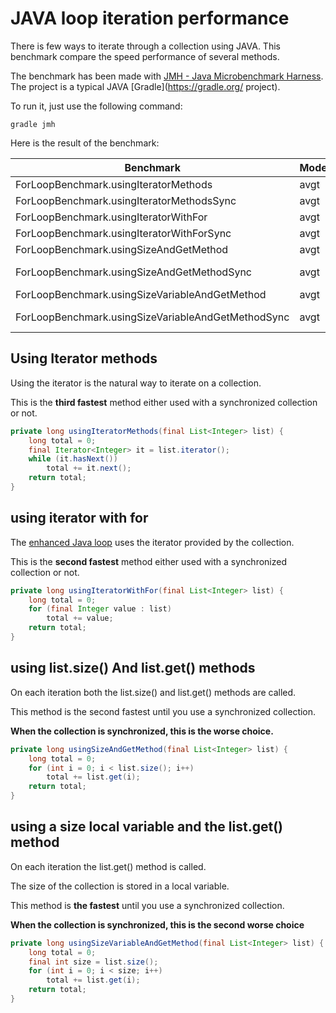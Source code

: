 JAVA loop iteration performance
===============================

There is few ways to iterate through a collection using JAVA.
This benchmark compare the speed performance of several methods.

The benchmark has been made with [JMH - Java Microbenchmark Harness](https://openjdk.java.net/projects/code-tools/jmh/).
The project is a typical JAVA [Gradle](https://gradle.org/ project).

To run it, just use the following command:

    gradle jmh

Here is the result of the benchmark:

| Benchmark                                           | Mode    | Cnt |       Score  |  Error    | Units |
| --------------------------------------------------- | ------- | --- | ------------ | --------- | ----- |
| ForLoopBenchmark.usingIteratorMethods               | avgt    | 3   |   7132.112 ± |   224.659 | ns/op |
| ForLoopBenchmark.usingIteratorMethodsSync           | avgt    | 3   |   7134.256 ± |   306.494 | ns/op |
| ForLoopBenchmark.usingIteratorWithFor               | avgt    | 3   |   7116.887 ± |   229.993 | ns/op |
| ForLoopBenchmark.usingIteratorWithForSync           | avgt    | 3   |   7138.115 ± |    20.138 | ns/op |
| ForLoopBenchmark.usingSizeAndGetMethod              | avgt    | 3   |   6417.133 ± |   348.184 | ns/op |
| ForLoopBenchmark.usingSizeAndGetMethodSync          | avgt    | 3   | 373067.587 ± | 19568.628 | ns/op |
| ForLoopBenchmark.usingSizeVariableAndGetMethod      | avgt    | 3   |   6408.397 ± |   476.604 | ns/op |
| ForLoopBenchmark.usingSizeVariableAndGetMethodSync  | avgt    | 3   | 189366.168 ± | 58446.647 | ns/op |


Using Iterator methods
----------------------

Using the iterator is the natural way to iterate on a collection.

This is the **third fastest** method either used with a synchronized collection or not.

```java
private long usingIteratorMethods(final List<Integer> list) {
    long total = 0;
    final Iterator<Integer> it = list.iterator();
    while (it.hasNext())
        total += it.next();
    return total;
}
```
using iterator with for
-----------------------

The [enhanced Java loop](https://blogs.oracle.com/corejavatechtips/using-enhanced-for-loops-with-your-classes)
uses the iterator provided by the collection.

This is the **second fastest** method either used with a synchronized collection or not.

```java
private long usingIteratorWithFor(final List<Integer> list) {
    long total = 0;
    for (final Integer value : list)
        total += value;
    return total;
}
```

using list.size() And list.get() methods
----------------------------------------

On each iteration both the list.size() and list.get() methods are called.

This method is the second fastest until you use a synchronized collection.

**When the collection is synchronized, this is the worse choice.**

```java
private long usingSizeAndGetMethod(final List<Integer> list) {
    long total = 0;
    for (int i = 0; i < list.size(); i++)
        total += list.get(i);
    return total;
}
```

using a size local variable and the list.get() method
-----------------------------------------------------

On each iteration the list.get() method is called.

The size of the collection is stored in a local variable.

This method is **the fastest** until you use a synchronized collection.

**When the collection is synchronized, this is the second worse choice**

```java
private long usingSizeVariableAndGetMethod(final List<Integer> list) {
    long total = 0;
    final int size = list.size();
    for (int i = 0; i < size; i++)
        total += list.get(i);
    return total;
}
```